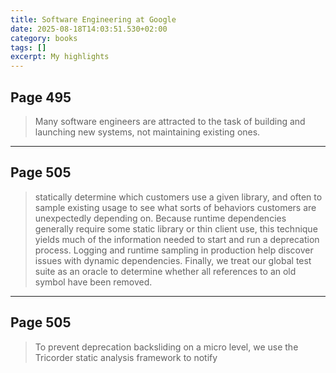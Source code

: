 ```yaml
---
title: Software Engineering at Google
date: 2025-08-18T14:03:51.530+02:00
category: books
tags: []
excerpt: My highlights
---
```


## Page 495

> Many software engineers are attracted to the task of building and launching new systems, not maintaining existing ones.


----
## Page 505

> statically determine which customers use a given library, and often to sample existing usage to see what sorts of behaviors customers are unexpectedly depending on. Because runtime dependencies generally require some static library or thin client use, this technique yields much of the information needed to start and run a deprecation process. Logging and runtime sampling in production help discover issues with dynamic dependencies. Finally, we treat our global test suite as an oracle to determine whether all references to an old symbol have been removed.


----
## Page 505

> To prevent deprecation backsliding on a micro level, we use the Tricorder static analysis framework to notify

